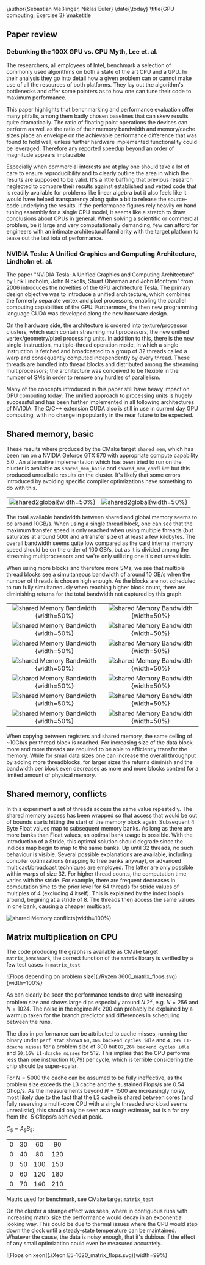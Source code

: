 \author{Sebastian Meßlinger, Niklas Euler}
\date{\today}
\title{GPU computing, Exercise 3}
\maketitle

## Paper review

### Debunking the 100X GPU vs. CPU Myth, Lee et. al. 

The researchers, all employees of Intel, benchmark a selection of commonly used algorithms on both a state of the art CPU and a GPU. In their analysis they go into detail how a given problem can or cannot make use of all the resources of both platforms. They lay out the algorithm's bottlenecks and offer some pointers as to how one can tune their code to maximum performance. 

This paper highlights that benchmarking and performance evaluation offer many pitfalls, among them badly chosen baselines that can skew results quite dramatically. The ratio of floating point operations the devices can perform as well as the ratio of their memory bandwidth and memory/cache sizes place an envelope on the achievable performance difference that was found to hold well, unless further hardware implemented functionality could be leveraged. Therefore any reported speedup beyond an order of magnitude appears implausible 

Especially when commercial interests are at play one should take a lot of care to ensure reproducibility and to clearly outline the area in which the results are supposed to be valid. It's a little baffling that previous research neglected to compare their results against established and vetted code that is readily available for problems like linear algebra but it also feels like it would have helped transparency along quite a bit to release the source-code underlying the results. If the performance figures rely heavily on hand tuning assembly for a single CPU model, it seems like a stretch to draw conclusions about CPUs in general. When solving a scientific or commercial problem, be it large and very computationally demanding, few can afford for engineers with an intimate architectural familiarity with the target platform to tease out the last iota of performance.

### NVIDIA Tesla: A Unified Graphics and Computing Architecture, Lindholm et. al.

The paper "NVIDIA Tesla: A Unified Graphics and Computing Architecture" by Erik Lindholm, John Nickolls, Stuart Oberman and John Montrym" from 2006 introduces the novelties of the GPU architecture Tesla. The primary design objective was to introduce a unified architecture, which combines the formerly separate vertex and pixel processors, enabling the parallel computing capabilities of the GPU. Furthermore, the then new programming language CUDA was developed along the new hardware design.

On the hardware side, the architecture is ordered into texture/processor clusters, which each contain streaming multiprocessors, the new unified vertex/geometry/pixel processing units. In addition to this, there is the new single-instruction, multiple-thread operation mode, in which a single instruction is fetched and broadcasted to a group of 32 threads called a warp and consequently computed independently by every thread. These threads are bundled into thread blocks and distributed among the streaming multiprocessors; the architecture was conceived to be flexible in the number of SMs in order to remove any hurdles of parallelism.

Many of the concepts introduced in this paper still have heavy impact on GPU computing today. The unified approach to processing units is hugely successful and has been further implemented in all following architectures of NVIDIA. The C/C++ extension CUDA also is still in use in current day GPU computing, with no change in popularity in the near future to be expected.

## Shared memory, basic

These results where produced by the CMake target `shared_mem`, which has been run on a NVIDIA Geforce GTX 970 with appropriate compute capability 5.0 . An alternative implementation which has been tried to run on the cluster is available as `shared_mem_basic` and `shared_mem_conflict` but this produced unrealistic results on the cluster. It's likely that some errors introduced by avoiding specific compiler optimizations have something to do with this.

|||
|:----:|:----:|
|![shared2global](./s2g_1b.svg){width=50%}|![shared2global](./s2g.svg){width=50%}|

The total available bandwidth between shared and global memory seems to be around 10GB/s. When using a single thread block, one can see that the maximum transfer speed is only reached when using multiple threads (but saturates at around 500) and a transfer size of at least a few kilobytes. The overall bandwidth seems quite low compared as the card internal memory speed should be on the order of 100 GB/s, but as it is divided among the streaming multiprocessors and we're only utilizing one it's not unrealistic.

When using more blocks and therefore more SMs, we see that multiple thread blocks see a simultaneous bandwidth of around 10 GB/s when the number of threads is chosen high enough. As the blocks are not scheduled to run fully simultaneously when reaching higher block count, there are diminishing returns for the total bandwidth not captured by this graph.

|||
|:----:|:----:|
|![shared Memory Bandwidth](./r2s1000.svg  ){width=50%}|![shared Memory Bandwidth](./s2r1000.svg ){width=50%}|
|![shared Memory Bandwidth](./r2s8000.svg  ){width=50%}|![shared Memory Bandwidth](./s2r8000.svg ){width=50%}|
|![shared Memory Bandwidth](./r2s16000.svg ){width=50%}|![shared Memory Bandwidth](./s2r16000.svg){width=50%}|
|![shared Memory Bandwidth](./r2s24000.svg ){width=50%}|![shared Memory Bandwidth](./s2r24000.svg){width=50%}|
|![shared Memory Bandwidth](./r2s32000.svg ){width=50%}|![shared Memory Bandwidth](./s2r32000.svg){width=50%}|
|![shared Memory Bandwidth](./r2s40000.svg ){width=50%}|![shared Memory Bandwidth](./s2r40000.svg){width=50%}|
|![shared Memory Bandwidth](./r2s48000.svg ){width=50%}|![shared Memory Bandwidth](./s2r48000.svg){width=50%}|

When copying between registers and shared memory, the same ceiling of ~10Gb/s per thread block is reached. For increasing size of the data block more and more threads are required to be able to efficiently transfer the memory. While for small data sizes one can increase the overall throughput by adding more threadblocks, for larger sizes the returns diminish and the bandwidth per block even decreases as more and more blocks content for a limited amount of physical memory.

## Shared memory, conflicts

In this experiment a set of threads access the same value repeatedly. The shared memory access has been wrapped so that access that would be out of bounds starts hitting the start of the memory block again. Subsequent 4 Byte Float values map to subsequent memory banks. As long as there are more banks than Float values, an optimal bank usage is possible. With the introduction of a Stride, this optimal solution should degrade since the indices map begin to map to the same banks. Up until 32 threads, no such behaviour is visible. Several possible explanations are available, including compiler optimizations (mapping to free banks anyway), or advanced multicast/broadcast techniques are employed. The latter are only possible within warps of size 32. For higher thread counts, the computation time varies with the stride. For example, there are frequent decreases in computation time to the prior level for 64 threads for stride values of multiples of 4 (excluding 4 itself). This is explained by the index loopin around, begining at a stride of 8. The threads then access the same values in one bank, causing a cheaper multicast.


![shared Memory conflicts](./s2r_c.svg ){width=100%}

## Matrix multiplication on CPU

The code producing the graphs is available as CMake target `matrix_benchmark`, the correct function of the `matrix` library is verified by a few test cases in `matrix_test`

![Flops depending on problem size](./Ryzen 3600_matrix_flops.svg){width=100%}

As can clearly be seen the performance tends to drop with increasing problem size and shows large dips especially around $N~2^x$, e.g. $N=256$ and $N=1024$.
The noise in the regime $N <~ 200$ can probably be explained by a warmup taken for the branch predictor and differences in scheduling between the runs.

The dips in performance can be attributed to cache misses, running the binary under `perf stat` shows `60,36% backend cycles idle` and `4,39% L1-dcache misses` for a problem size of 300 but `87,26% backend cycles idle` and `50,16% L1-dcache misses` for 512. This implies that the CPU performs less than one instruction (0,79) per cycle, which is terrible considering the chip should be super-scalar.

For $N=5000$ the cache can be assumed to be fully ineffective, as the problem size exceeds the L3 cache and the sustained Flops/s are $0.54$ Gflop/s. As the measurements beyond $N=1500$ are increasingly noisy, most likely due to the fact that the L3 cache is shared between cores (and fully reserving a multi-core CPU with a single threaded workload seems unrealistic), this should only be seen as a rough estimate, but is a far cry from the $~5$ Gflops/s achieved at peak.

$C_5=A_5B_5$:

|||||
|:----:|:----:|:----:|:---:|
|0|30|60|90|120|
|0|40|80|120|160|
|0|50|100|150|200|
|0|60|120|180|240|
|0|70|140|210|280|
Matrix used for benchmark, see CMake target `matrix_test`

On the cluster a strange effect was seen, where in contiguous runs with increasing matrix size the performance would decay in an exponential looking way. This could be due to thermal issues where the CPU would step down the clock until a steady-state temperature can be maintained. Whatever the cause, the data is noisy enough, that it's dubious if the effect of any small optimization could even be measured accurately.

![Flops on xeon](./Xeon E5-1620_matrix_flops.svg){width=99%}
